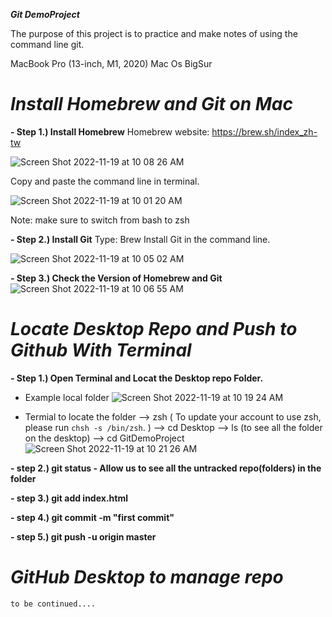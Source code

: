 ***Git DemoProject***

The purpose of this project is to practice and make notes of using the command line git.

MacBook Pro (13-inch, M1, 2020)
Mac Os BigSur 

# ***Install Homebrew and Git on Mac***

  **- Step 1.) Install Homebrew**
  Homebrew website: https://brew.sh/index_zh-tw

  ![Screen Shot 2022-11-19 at 10 08 26 AM](https://user-images.githubusercontent.com/80143995/202829392-0bcde1b7-e102-4ce1-a504-09821580e8e7.png)

  Copy and paste the command line in terminal.

  ![Screen Shot 2022-11-19 at 10 01 20 AM](https://user-images.githubusercontent.com/80143995/202829133-4498e009-a651-4db7-9b41-50bda9257074.png)

  Note: make sure to switch from bash to zsh

  **- Step 2.) Install Git**
  Type: Brew Install Git in the command line.

  ![Screen Shot 2022-11-19 at 10 05 02 AM](https://user-images.githubusercontent.com/80143995/202829251-166ac14d-de05-459f-85e1-929cda08ae49.png)


  **- Step 3.) Check the Version of Homebrew and Git**
  ![Screen Shot 2022-11-19 at 10 06 55 AM](https://user-images.githubusercontent.com/80143995/202829324-dba2fa28-8038-4ce0-bfc2-69d947f168e8.png)


# ***Locate Desktop Repo and Push to Github With Terminal***

   **- Step 1.) Open Terminal and Locat the Desktop repo Folder.**
  
   - Example local folder
   ![Screen Shot 2022-11-19 at 10 19 24 AM](https://user-images.githubusercontent.com/80143995/202829792-13e6d893-003d-4d1e-85cf-b38efd084676.png)

   - Termial to locate the folder
   --> zsh ( To update your account to use zsh, please run `chsh -s /bin/zsh`. )
   --> cd Desktop 
   --> ls (to see all the folder on the desktop)
   --> cd GitDemoProject
   ![Screen Shot 2022-11-19 at 10 21 26 AM](https://user-images.githubusercontent.com/80143995/202829891-45c1d34a-5134-454f-83e2-565843f06e2a.png)

   **- step 2.) git status - Allow us to see all the untracked repo(folders) in the folder**
   
   **- step 3.) git add index.html**
   
   **- step 4.) git commit -m "first commit"**
   
   **- step 5.) git push -u origin master**
   
 # ***GitHub Desktop to manage repo***

    to be continued....

